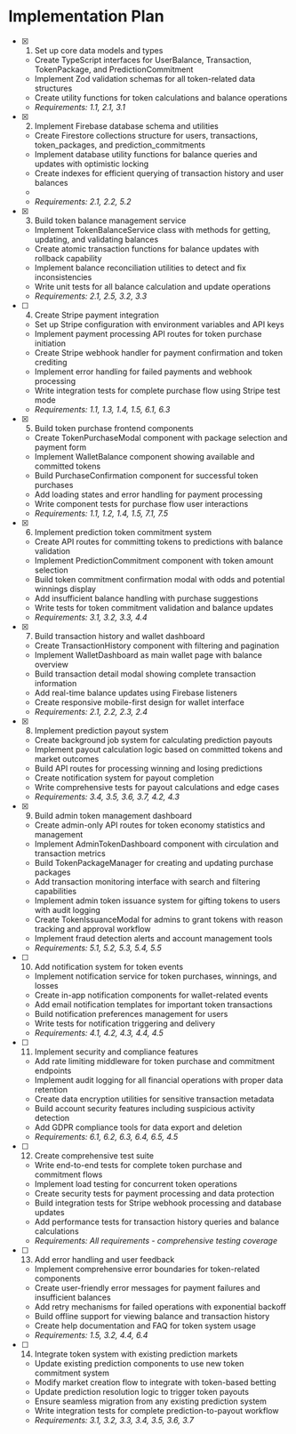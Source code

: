 # Implementation Plan

- [x] 1. Set up core data models and types
  - Create TypeScript interfaces for UserBalance, Transaction, TokenPackage, and PredictionCommitment
  - Implement Zod validation schemas for all token-related data structures
  - Create utility functions for token calculations and balance operations
  - _Requirements: 1.1, 2.1, 3.1_

- [x] 2. Implement Firebase database schema and utilities
  - Create Firestore collections structure for users, transactions, token_packages, and prediction_commitments
  - Implement database utility functions for balance queries and updates with optimistic locking
  - Create indexes for efficient querying of transaction history and user balances
  -
  - _Requirements: 2.1, 2.2, 5.2_

- [x] 3. Build token balance management service
  - Implement TokenBalanceService class with methods for getting, updating, and validating balances
  - Create atomic transaction functions for balance updates with rollback capability
  - Implement balance reconciliation utilities to detect and fix inconsistencies
  - Write unit tests for all balance calculation and update operations
  - _Requirements: 2.1, 2.5, 3.2, 3.3_

- [ ] 4. Create Stripe payment integration
  - Set up Stripe configuration with environment variables and API keys
  - Implement payment processing API routes for token purchase initiation
  - Create Stripe webhook handler for payment confirmation and token crediting
  - Implement error handling for failed payments and webhook processing
  - Write integration tests for complete purchase flow using Stripe test mode
  - _Requirements: 1.1, 1.3, 1.4, 1.5, 6.1, 6.3_

- [x] 5. Build token purchase frontend components
  - Create TokenPurchaseModal component with package selection and payment form
  - Implement WalletBalance component showing available and committed tokens
  - Build PurchaseConfirmation component for successful token purchases
  - Add loading states and error handling for payment processing
  - Write component tests for purchase flow user interactions
  - _Requirements: 1.1, 1.2, 1.4, 1.5, 7.1, 7.5_

- [x] 6. Implement prediction token commitment system
  - Create API routes for committing tokens to predictions with balance validation
  - Implement PredictionCommitment component with token amount selection
  - Build token commitment confirmation modal with odds and potential winnings display
  - Add insufficient balance handling with purchase suggestions
  - Write tests for token commitment validation and balance updates
  - _Requirements: 3.1, 3.2, 3.3, 4.4_

- [x] 7. Build transaction history and wallet dashboard
  - Create TransactionHistory component with filtering and pagination
  - Implement WalletDashboard as main wallet page with balance overview
  - Build transaction detail modal showing complete transaction information
  - Add real-time balance updates using Firebase listeners
  - Create responsive mobile-first design for wallet interface
  - _Requirements: 2.1, 2.2, 2.3, 2.4_

- [x] 8. Implement prediction payout system
  - Create background job system for calculating prediction payouts
  - Implement payout calculation logic based on committed tokens and market outcomes
  - Build API routes for processing winning and losing predictions
  - Create notification system for payout completion
  - Write comprehensive tests for payout calculations and edge cases
  - _Requirements: 3.4, 3.5, 3.6, 3.7, 4.2, 4.3_

- [x] 9. Build admin token management dashboard
  - Create admin-only API routes for token economy statistics and management
  - Implement AdminTokenDashboard component with circulation and transaction metrics
  - Build TokenPackageManager for creating and updating purchase packages
  - Add transaction monitoring interface with search and filtering capabilities
  - Implement admin token issuance system for gifting tokens to users with audit logging
  - Create TokenIssuanceModal for admins to grant tokens with reason tracking and approval workflow
  - Implement fraud detection alerts and account management tools
  - _Requirements: 5.1, 5.2, 5.3, 5.4, 5.5_

- [ ] 10. Add notification system for token events
  - Implement notification service for token purchases, winnings, and losses
  - Create in-app notification components for wallet-related events
  - Add email notification templates for important token transactions
  - Build notification preferences management for users
  - Write tests for notification triggering and delivery
  - _Requirements: 4.1, 4.2, 4.3, 4.4, 4.5_

- [ ] 11. Implement security and compliance features
  - Add rate limiting middleware for token purchase and commitment endpoints
  - Implement audit logging for all financial operations with proper data retention
  - Create data encryption utilities for sensitive transaction metadata
  - Build account security features including suspicious activity detection
  - Add GDPR compliance tools for data export and deletion
  - _Requirements: 6.1, 6.2, 6.3, 6.4, 6.5, 4.5_

- [ ] 12. Create comprehensive test suite
  - Write end-to-end tests for complete token purchase and commitment flows
  - Implement load testing for concurrent token operations
  - Create security tests for payment processing and data protection
  - Build integration tests for Stripe webhook processing and database updates
  - Add performance tests for transaction history queries and balance calculations
  - _Requirements: All requirements - comprehensive testing coverage_

- [ ] 13. Add error handling and user feedback
  - Implement comprehensive error boundaries for token-related components
  - Create user-friendly error messages for payment failures and insufficient balances
  - Add retry mechanisms for failed operations with exponential backoff
  - Build offline support for viewing balance and transaction history
  - Create help documentation and FAQ for token system usage
  - _Requirements: 1.5, 3.2, 4.4, 6.4_

- [ ] 14. Integrate token system with existing prediction markets
  - Update existing prediction components to use new token commitment system
  - Modify market creation flow to integrate with token-based betting
  - Update prediction resolution logic to trigger token payouts
  - Ensure seamless migration from any existing prediction system
  - Write integration tests for complete prediction-to-payout workflow
  - _Requirements: 3.1, 3.2, 3.3, 3.4, 3.5, 3.6, 3.7_
